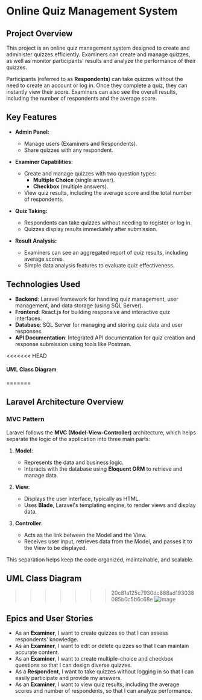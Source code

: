 # Online Quiz Management System

## **Project Overview**

This project is an online quiz management system designed to create and administer quizzes efficiently. Examiners can create and manage quizzes, as well as monitor participants' results and analyze the performance of their quizzes.

Participants (referred to as **Respondents**) can take quizzes without the need to create an account or log in. Once they complete a quiz, they can instantly view their score. Examiners can also see the overall results, including the number of respondents and the average score.

## **Key Features**

- **Admin Panel:**
  - Manage users (Examiners and Respondents).
  - Share quizzes with any respondent.
  
- **Examiner Capabilities:**
  - Create and manage quizzes with two question types: 
    - **Multiple Choice** (single answer).
    - **Checkbox** (multiple answers).
  - View quiz results, including the average score and the total number of respondents.
  
- **Quiz Taking:**
  - Respondents can take quizzes without needing to register or log in.
  - Quizzes display results immediately after submission.
  
- **Result Analysis:**
  - Examiners can see an aggregated report of quiz results, including average scores.
  - Simple data analysis features to evaluate quiz effectiveness.

## **Technologies Used**

- **Backend**: Laravel framework for handling quiz management, user management, and data storage (using SQL Server).
- **Frontend**: React.js for building responsive and interactive quiz interfaces.
- **Database**: SQL Server for managing and storing quiz data and user responses.
- **API Documentation**: Integrated API documentation for quiz creation and response submission using tools like Postman.


<<<<<<< HEAD
#### **UML Class Diagram**
=======
## Laravel Architecture Overview

### MVC Pattern

Laravel follows the **MVC (Model-View-Controller)** architecture, which helps separate the logic of the application into three main parts:

1. **Model**: 
   - Represents the data and business logic.
   - Interacts with the database using **Eloquent ORM** to retrieve and manage data.

2. **View**: 
   - Displays the user interface, typically as HTML.
   - Uses **Blade**, Laravel's templating engine, to render views and display data.

3. **Controller**: 
   - Acts as the link between the Model and the View.
   - Receives user input, retrieves data from the Model, and passes it to the View to be displayed.


This separation helps keep the code organized, maintainable, and scalable.


## **UML Class Diagram**
>>>>>>> 20c81a125c7930dc888ad193038085b0c5b6c68e
![image](https://github.com/user-attachments/assets/77fe1807-4ff5-4fdb-a696-50d66039f873)



## **Epics and User Stories**

- As an **Examiner**, I want to create quizzes so that I can assess respondents' knowledge.
- As an **Examiner**, I want to edit or delete quizzes so that I can maintain accurate content.
- As an **Examiner**, I want to create multiple-choice and checkbox questions so that I can design diverse quizzes.
- As a **Respondent**, I want to take quizzes without logging in so that I can easily participate and provide my answers.
- As an **Examiner**, I want to view quiz results, including the average scores and number of respondents, so that I can analyze performance.

